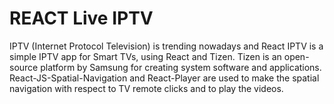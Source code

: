 # REACT Live IPTV

IPTV (Internet Protocol Television) is trending nowadays and React IPTV is a simple IPTV app for Smart TVs, using React and Tizen. Tizen is an open-source platform by Samsung for creating system software and applications. React-JS-Spatial-Navigation and React-Player are used to make the spatial navigation with respect to TV remote clicks and to play the videos.
#